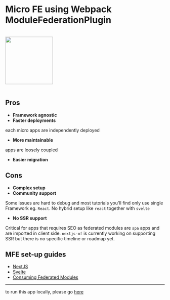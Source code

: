 # Micro FE using Webpack ModuleFederationPlugin

<br/>
<img src="https://github.com/webpack/media/blob/master/logo/icon-square-small.png?raw=true" width="150" height="150" />
<br/>
<br/>

## Pros

- **Framework agnostic**
- **Faster deployments**

each micro apps are independently deployed

- **More maintainable**

apps are loosely coupled

- **Easier migration**

## Cons

- **Complex setup**
- **Community support**

Some issues are hard to debug and most tutorials you'll find only use single Framework eg. `React`.
No hybrid setup like `react` together with `svelte`

- **No SSR support**

Critical for apps that requires SEO as federated modules are `spa` apps and are imported in client
side. `nextjs-mf` is currently working on supporting SSR but there is no specific timeline or
roadmap yet.

## MFE set-up guides

- [NextJS](./docs/NEXTJS.md)
- [Svelte](./docs/SVELTE.md)
- [Consuming Federated Modules](./docs/GUIDES.md)

---

to run this app locally, please go [here](./docs/DOCS.md)
